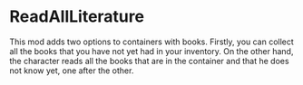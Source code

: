 # ReadAllLiterature
 This mod adds two options to containers with books. Firstly, you can collect all the books that you have not yet had in your inventory. On the other hand, the character reads all the books that are in the container and that he does not know yet, one after the other.
